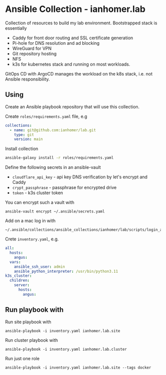# Ansible Collection - ianhomer.lab

Collection of resources to build my lab environment.  Bootstrapped stack is essentially

- Caddy for front door routing and SSL certificate generation
- Pi-hole for DNS resolution and ad blocking
- WireGuard for VPN
- Git repository hosting
- NFS
- k3s for kubernetes stack and running on most workloads. 

GitOps CD with ArgoCD manages the workload on the k8s stack, i.e. not Ansible
responsibility.

## Using

Create an Ansible playbook repository that will use this collection.

Create `roles/requirements.yaml` file, e.g

```yaml
collections:
  - name: git@github.com:ianhomer/lab.git
    type: git
    version: main
```

Install collection

```sh
ansible-galaxy install -r roles/requirements.yaml
```

Define the following secrets in an ansible-vault

- `cloudflare_api_key` - api key DNS verification by let's encrypt and Caddy
- `crypt_passphrase` - passphrase for encrypted drive
- `token` - k3s cluster token

You can encrypt such a vault with

    ansible-vault encrypt ~/.ansible/secrets.yaml

Add on a mac log in with

    ~/.ansible/collections/ansible_collections/ianhomer/lab/scripts/login_ansible_vault.sh

Crete `inventory.yaml`, e.g.

```yaml
all:
  hosts:
    angus:
  vars:
    ansible_ssh_user: admin
    ansible_python_interpreter: /usr/bin/python3.11
k3s_cluster:
  children:
    server:
      hosts:
        angus:
```

## Run playbook with

Run site playbook with

    ansible-playbook -i inventory.yaml ianhomer.lab.site

Run cluster playbook with

    ansible-playbook -i inventory.yaml ianhomer.lab.cluster

Run just one role

    ansible-playbook -i inventory.yaml ianhomer.lab.site --tags docker
